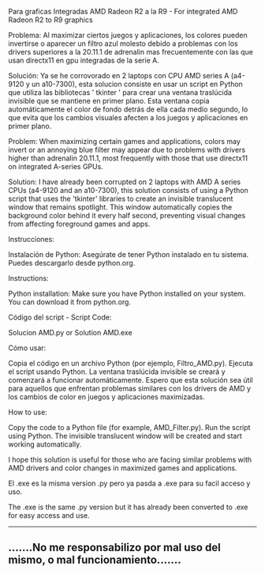 Para graficas Integradas AMD Radeon R2 a la R9 - For integrated AMD Radeon R2 to R9 graphics

Problema: Al maximizar ciertos juegos y aplicaciones, los colores pueden invertirse o aparecer un filtro azul molesto debido a problemas con los drivers superiores a la 20.11.1 de adrenalin mas frecuentemente con las que usan directx11 en gpu integradas de la serie A.

Solución: Ya se he corrovorado en 2 laptops con CPU AMD series A (a4-9120 y un a10-7300), esta solucion consiste en usar un script en Python que utiliza las bibliotecas ' tkinter ' para crear una ventana traslúcida invisible que se mantiene en primer plano. Esta ventana copia automáticamente el color de fondo detrás de ella cada medio segundo, lo que evita que los cambios visuales afecten a los juegos y aplicaciones en primer plano.

Problem: When maximizing certain games and applications, colors may invert or an annoying blue filter may appear due to problems with drivers higher than adrenalin 20.11.1, most frequently with those that use directx11 on integrated A-series GPUs.

Solution: I have already been corrupted on 2 laptops with AMD A series CPUs (a4-9120 and an a10-7300), this solution consists of using a Python script that uses the 'tkinter' libraries to create an invisible translucent window that remains spotlight. This window automatically copies the background color behind it every half second, preventing visual changes from affecting foreground games and apps.

Instrucciones:

Instalación de Python:
Asegúrate de tener Python instalado en tu sistema. Puedes descargarlo desde python.org.

Instructions:

Python installation:
Make sure you have Python installed on your system. You can download it from python.org.

Código del script - Script Code:

Solucion AMD.py or Solution AMD.exe

Cómo usar:

Copia el código en un archivo Python (por ejemplo, Filtro_AMD.py).
Ejecuta el script usando Python. La ventana traslúcida invisible se creará y comenzará a funcionar automáticamente.
Espero que esta solución sea útil para aquellos que enfrentan problemas similares con los drivers de AMD y los cambios de color en juegos y aplicaciones maximizadas.

How to use:

Copy the code to a Python file (for example, AMD_Filter.py).
Run the script using Python. The invisible translucent window will be created and start working automatically.

I hope this solution is useful for those who are facing similar problems with AMD drivers and color changes in maximized games and applications.

El .exe es la misma version .py pero ya pasda a .exe para su facil acceso y uso.

The .exe is the same .py version but it has already been converted to .exe for easy access and use.


------------------------------------------------------------------------------------
  .......No me responsabilizo por mal uso del mismo, o mal funcionamiento.......
------------------------------------------------------------------------------------
